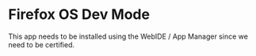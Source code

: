 Firefox OS Dev Mode
==========

This app needs to be installed using the WebIDE / App Manager since we need to be certified.